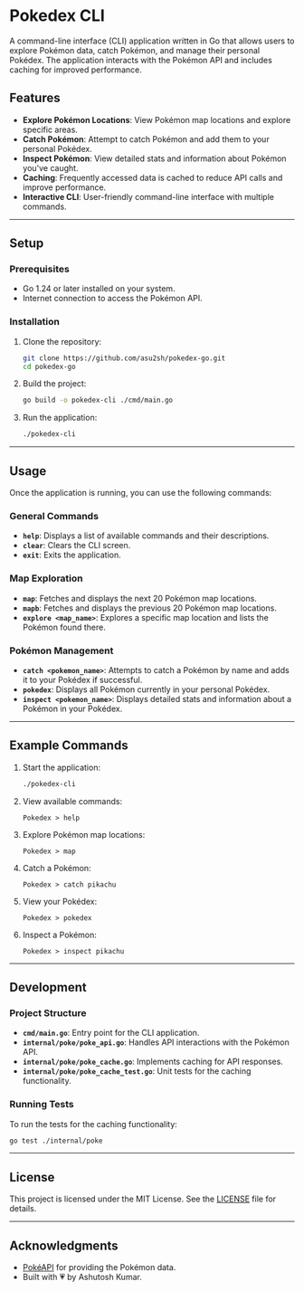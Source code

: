 # Pokedex CLI

A command-line interface (CLI) application written in Go that allows users to explore Pokémon data, catch Pokémon, and manage their personal Pokédex. The application interacts with the Pokémon API and includes caching for improved performance.

## Features

- **Explore Pokémon Locations**: View Pokémon map locations and explore specific areas.
- **Catch Pokémon**: Attempt to catch Pokémon and add them to your personal Pokédex.
- **Inspect Pokémon**: View detailed stats and information about Pokémon you've caught.
- **Caching**: Frequently accessed data is cached to reduce API calls and improve performance.
- **Interactive CLI**: User-friendly command-line interface with multiple commands.

---

## Setup

### Prerequisites

- Go 1.24 or later installed on your system.
- Internet connection to access the Pokémon API.

### Installation

1. Clone the repository:
   ```bash
   git clone https://github.com/asu2sh/pokedex-go.git
   cd pokedex-go
   ```

2. Build the project:
   ```bash
   go build -o pokedex-cli ./cmd/main.go
   ```

3. Run the application:
   ```bash
   ./pokedex-cli
   ```

---

## Usage

Once the application is running, you can use the following commands:

### General Commands

- **`help`**: Displays a list of available commands and their descriptions.
- **`clear`**: Clears the CLI screen.
- **`exit`**: Exits the application.

### Map Exploration

- **`map`**: Fetches and displays the next 20 Pokémon map locations.
- **`mapb`**: Fetches and displays the previous 20 Pokémon map locations.
- **`explore <map_name>`**: Explores a specific map location and lists the Pokémon found there.

### Pokémon Management

- **`catch <pokemon_name>`**: Attempts to catch a Pokémon by name and adds it to your Pokédex if successful.
- **`pokedex`**: Displays all Pokémon currently in your personal Pokédex.
- **`inspect <pokemon_name>`**: Displays detailed stats and information about a Pokémon in your Pokédex.

---

## Example Commands

1. Start the application:
   ```bash
   ./pokedex-cli
   ```

2. View available commands:
   ```
   Pokedex > help
   ```

3. Explore Pokémon map locations:
   ```
   Pokedex > map
   ```

4. Catch a Pokémon:
   ```
   Pokedex > catch pikachu
   ```

5. View your Pokédex:
   ```
   Pokedex > pokedex
   ```

6. Inspect a Pokémon:
   ```
   Pokedex > inspect pikachu
   ```

---

## Development

### Project Structure

- **`cmd/main.go`**: Entry point for the CLI application.
- **`internal/poke/poke_api.go`**: Handles API interactions with the Pokémon API.
- **`internal/poke/poke_cache.go`**: Implements caching for API responses.
- **`internal/poke/poke_cache_test.go`**: Unit tests for the caching functionality.

### Running Tests

To run the tests for the caching functionality:
```bash
go test ./internal/poke
```

---

## License

This project is licensed under the MIT License. See the [LICENSE](LICENSE) file for details.

---

## Acknowledgments

- [PokéAPI](https://pokeapi.co/) for providing the Pokémon data.
- Built with 💗 by Ashutosh Kumar.